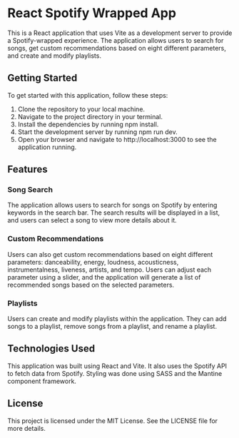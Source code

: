 # React Spotify Wrapped App
This is a React application that uses Vite as a development server to provide a Spotify-wrapped experience. The application allows users to search for songs, get custom recommendations based on eight different parameters, and create and modify playlists.

## Getting Started
To get started with this application, follow these steps:

1. Clone the repository to your local machine.
2. Navigate to the project directory in your terminal.
3. Install the dependencies by running npm install.
4. Start the development server by running npm run dev.
5. Open your browser and navigate to http://localhost:3000 to see the application running.

## Features
### Song Search
The application allows users to search for songs on Spotify by entering keywords in the search bar. The search results will be displayed in a list, and users can select a song to view more details about it.

### Custom Recommendations
Users can also get custom recommendations based on eight different parameters: danceability, energy, loudness, acousticness, instrumentalness, liveness, artists, and tempo. Users can adjust each parameter using a slider, and the application will generate a list of recommended songs based on the selected parameters.

### Playlists
Users can create and modify playlists within the application. They can add songs to a playlist, remove songs from a playlist, and rename a playlist.

## Technologies Used
This application was built using React and Vite. It also uses the Spotify API to fetch data from Spotify. Styling was done using SASS and the Mantine component framework.

## License
This project is licensed under the MIT License. See the LICENSE file for more details.
